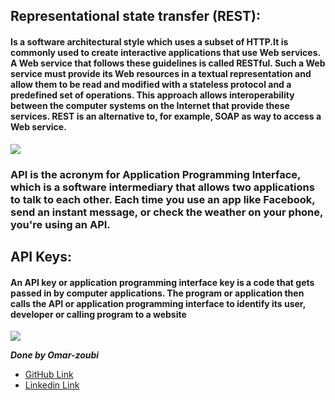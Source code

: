 ## Representational state transfer (REST):
#### Is a software architectural style which uses a subset of HTTP.It is commonly used to create interactive applications that use Web services. A Web service that follows these guidelines is called RESTful. Such a Web service must provide its Web resources in a textual representation and allow them to be read and modified with a stateless protocol and a predefined set of operations. This approach allows interoperability between the computer systems on the Internet that provide these services. REST is an alternative to, for example, SOAP as way to access a Web service.

![](https://api.zestard.com/wp-content/uploads/2015/12/What-is-Rest-API-02-1.jpg)

### API is the acronym for Application Programming Interface, which is a software intermediary that allows two applications to talk to each other. Each time you use an app like Facebook, send an instant message, or check the weather on your phone, you're using an API.
## API Keys:
#### An API key or application programming interface key is a code that gets passed in by computer applications. The program or application then calls the API or application programming interface to identify its user, developer or calling program to a website
![](https://cloud.google.com/endpoints/docs/images/api_keys_overview.png)

***Done by Omar-zoubi***
- [GitHub Link](https://github.com/Omar-zoubi)
- [Linkedin Link](https://www.linkedin.com/in/omar-alzoubi-54034bb4/)